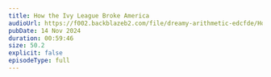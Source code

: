 ```yaml
---
title: How the Ivy League Broke America
audioUrl: https://f002.backblazeb2.com/file/dreamy-arithmetic-edcfde/How+the+Ivy+League+Broke+America.mp3c
pubDate: 14 Nov 2024
duration: 00:59:46
size: 50.2
explicit: false
episodeType: full
---
```

